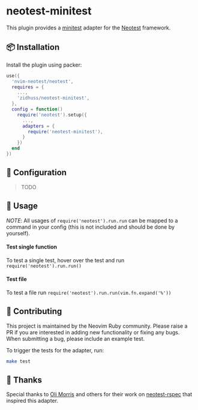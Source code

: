 # neotest-minitest

This plugin provides a [minitest](https://docs.seattlerb.org/minitest/) adapter for the [Neotest](https://github.com/nvim-neotest/neotest) framework.

## :package: Installation

Install the plugin using packer:

```lua
use({
  'nvim-neotest/neotest',
  requires = {
    ...,
    'zidhuss/neotest-minitest',
  },
  config = function()
    require('neotest').setup({
      ...,
      adapters = {
        require('neotest-minitest'),
      }
    })
  end
})
```

## :wrench: Configuration

> TODO

## :rocket: Usage

_NOTE_: All usages of `require('neotest').run.run` can be mapped to a command in your config (this is not included and should be done by yourself).

#### Test single function

To test a single test, hover over the test and run `require('neotest').run.run()`

#### Test file

To test a file run `require('neotest').run.run(vim.fn.expand('%'))`

## :gift: Contributing

This project is maintained by the Neovim Ruby community. Please raise a PR if you are interested in adding new functionality or fixing any bugs. When submitting a bug, please include an example test.

To trigger the tests for the adapter, run:

```sh
make test
```

## :clap: Thanks

Special thanks to [Oli Morris](https://github.com/olimorris) and others for their work on [neotest-rspec](https://github.com/olimorris/neotest-rspec) that inspired this adapter.
